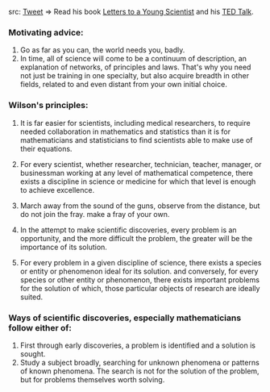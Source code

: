 src: [Tweet](https://twitter.com/curiouswavefn/status/1662299530505883649?s=20) => Read his book [Letters to a Young Scientist](https://www.goodreads.com/book/show/16234587-letters-to-a-young-scientist) and his [TED Talk](https://www.youtube.com/watch?v=IzPcu0-ETTU).

### Motivating advice:
1. Go as far as you can, the world needs you, badly.
2. In time, all of science will come to be a continuum of description, an explanation of networks, of principles and laws. That's why you need not just be training in one specialty, but also acquire breadth in other fields, related to and even distant from your own initial choice.

### Wilson's principles:
1. It is far easier for scientists, including medical researchers, to require needed collaboration in mathematics and statistics than it is for mathematicians and statisticians to find scientists able to make use of their equations.

2. For every scientist, whether researcher, technician, teacher, manager, or businessman working at any level of mathematical competence, there exists a discipline in science or medicine for which that level is enough to achieve excellence.

3. March away from the sound of the guns, observe from the distance, but do not join the fray. make a fray of your own.

4. In the attempt to make scientific discoveries, every problem is an opportunity, and the more difficult the problem, the greater will be the importance of its solution. 

5. For every problem in a given discipline of science, there exists a species or entity or phenomenon ideal for its solution. and conversely, for every species or other entity or phenomenon, there exists important problems for the solution of which, those particular objects of research are ideally suited.

### Ways of scientific discoveries, especially mathematicians follow either of:
1. First through early discoveries, a problem is identified and a solution is sought. 
2. Study a subject broadly, searching for unknown phenomena or patterns of known phenomena. The search is not for the solution of the problem, but for problems themselves worth solving.

